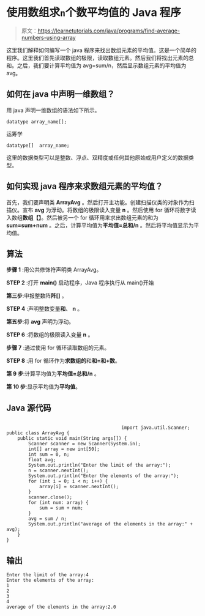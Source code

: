 # 使用数组求`n`个数平均值的 Java 程序

> 原文：<https://learnetutorials.com/java/programs/find-average-numbers-using-array>

这里我们解释如何编写一个 java 程序来找出数组元素的平均值。这是一个简单的程序。这里我们首先读取数组的极限，读取数组元素。然后我们将找出元素的总和。之后，我们要计算平均值为 avg=sum/n，然后显示数组元素的平均值为 avg。

## 如何在 java 中声明一维数组？

用 java 声明一维数组的语法如下所示。

`datatype array_name[];`

运筹学

`datatype[]  array_name;`

这里的数据类型可以是整数、浮点、双精度或任何其他原始或用户定义的数据类型。

## 如何实现 java 程序来求数组元素的平均值？

首先，我们要声明类 **ArrayAvg** 。然后打开主功能。创建扫描仪类的对象作为扫描仪。宣布 **avg** 为浮动。将数组的极限读入变量 **n** 。然后使用 for 循环将数字读入数组**数组【】**。然后被另一个 for 循环用来求出数组元素的和为 **sum=sum+num** 。之后，计算平均值为**平均值=总和/n** 。然后将平均值显示为平均值。

## 算法

**步骤 1** :用公共修饰符声明类 ArrayAvg。

**STEP 2** :打开 **main()** 启动程序，Java 程序执行从 main()开始

**第三步**:申报整数阵**阵[]** 。

**STEP 4** :声明整数变量**和**、 **n** 。

**第五步**:将 **avg** 声明为浮动。

**STEP 6** :将数组的极限读入变量 **n** 。

**步骤 7** :通过使用 for 循环读取数组的元素。

**STEP 8** :用 for 循环作为**求数组的**和**和=和+数**。

**第 9 步**:计算平均值为**平均值=总和/n** 。

**第 10 步**:显示平均值为**平均值**。

## Java 源代码

```

                                          import java.util.Scanner;
public class ArrayAvg {
    public static void main(String args[]) {
        Scanner scanner = new Scanner(System.in);
        int[] array = new int[50];
        int sum = 0, n;
        float avg;
        System.out.println("Enter the limit of the array:");
        n = scanner.nextInt();
        System.out.println("Enter the elements of the array:");
        for (int i = 0; i < n; i++) {
            array[i] = scanner.nextInt();
        }
        scanner.close();
        for (int num: array) {
            sum = sum + num;
        }
        avg = sum / n;
        System.out.println("average of the elements in the array:" + avg);
    }
}

```

## 输出

```
Enter the limit of the array:4
Enter the elements of the array:
1
2
3
4
average of the elements in the array:2.0
```